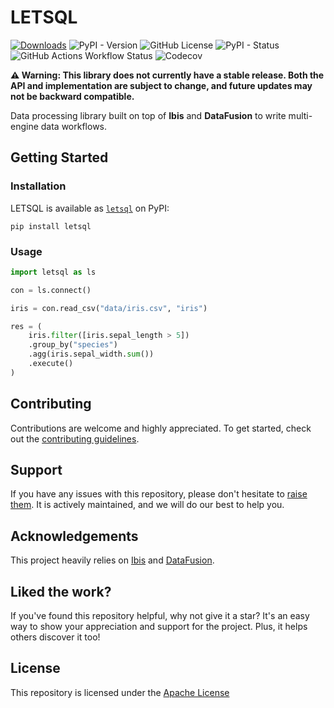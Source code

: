 # LETSQL

[![Downloads](https://static.pepy.tech/badge/letsql)](https://pepy.tech/project/letsql)
![PyPI - Version](https://img.shields.io/pypi/v/letsql)
![GitHub License](https://img.shields.io/github/license/letsql/letsql)
![PyPI - Status](https://img.shields.io/pypi/status/letsql)
![GitHub Actions Workflow Status](https://img.shields.io/github/actions/workflow/status/letsql/letsql/ci-test.yml)
![Codecov](https://img.shields.io/codecov/c/github/letsql/letsql)

 **⚠️ Warning: This library does not currently have a stable release. Both the API and implementation are subject to change, and future updates may not be backward compatible.**

Data processing library built on top of **Ibis** and **DataFusion** to write multi-engine data workflows.

## Getting Started

### Installation

LETSQL is available as [`letsql`](https://pypi.org/project/letsql/) on PyPI:

```shell
pip install letsql
```

### Usage

```python
import letsql as ls

con = ls.connect()

iris = con.read_csv("data/iris.csv", "iris")

res = (
    iris.filter([iris.sepal_length > 5])
    .group_by("species")
    .agg(iris.sepal_width.sum())
    .execute()
)
```

## Contributing

Contributions are welcome and highly appreciated. To get started, check out the [contributing guidelines](https://github.com/letsql/letsql/blob/main/CONTRIBUTING.md).

## Support

If you have any issues with this repository, please don't hesitate to [raise them](https://github.com/letsql/letsql/issues/new).
It is actively maintained, and we will do our best to help you.

## Acknowledgements

This project heavily relies on [Ibis](https://github.com/ibis-project/ibis) and [DataFusion](https://github.com/apache/datafusion).   

## Liked the work?

If you've found this repository helpful, why not give it a star? It's an easy way to show your appreciation and support for the project.
Plus, it helps others discover it too!

## License

This repository is licensed under the [Apache License](https://github.com/letsql/letsql/blob/main/LICENSE)
